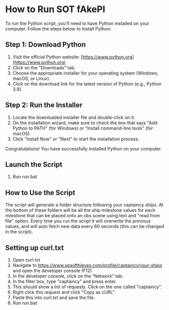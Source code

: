 # How to Run SOT fAkePI

To run the Python script, you'll need to have Python installed on your computer. Follow the steps below to install Python:

## Step 1: Download Python

1. Visit the official Python website: [https://www.python.org](https://www.python.org)
2. Click on the "Downloads" tab.
3. Choose the appropriate installer for your operating system (Windows, macOS, or Linux).
4. Click on the download link for the latest version of Python (e.g., Python 3.9).

## Step 2: Run the Installer

1. Locate the downloaded installer file and double-click on it.
2. On the installation wizard, make sure to check the box that says "Add Python to PATH" (for Windows) or "Install command-line tools" (for macOS).
3. Click "Install Now" or "Next" to start the installation process.

Congratulations! You have successfully installed Python on your computer.

## Launch the Script

1. Run run.bat


## How to Use the Script

The script will generate a folder structure following your captaincy ships. At the bottom of these folders will be all the ship milestone values for each milestone that can be placed onto an obs scene using text and "read from file" option. 
Every time you run the script it will overwrite the previous values, and will auto fetch new data every 60 seconds (this can be changed in the script).

## Setting up curl.txt

1. Open curl.txt
2. Navigate to https://www.seaofthieves.com/profile/captaincy/your-ships and open the developer console (F12)
3. In the developer console, click on the "Network" tab.
4. In the filter box, type "captaincy" and press enter.
5. This should show a list of requests. Click on the one called "captaincy".
6. Right click this request and click "Copy as cURL".
7. Paste this into curl.txt and save the file.
8. Run run.bat